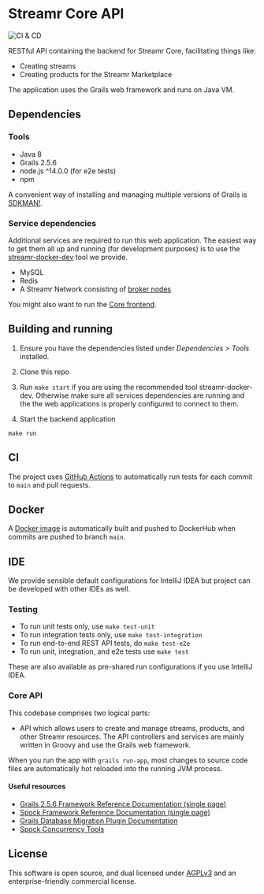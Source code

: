 # Streamr Core API

![CI & CD](https://github.com/streamr-dev/core-api/workflows/CI%20&%20CD/badge.svg)

RESTful API containing the backend for Streamr Core, facilitating things like:

- Creating streams
- Creating products for the Streamr Marketplace

The application uses the Grails web framework and runs on Java VM.

## Dependencies

### Tools

- Java 8
- Grails 2.5.6
- node.js ^14.0.0 (for e2e tests)
- npm

A convenient way of installing and managing multiple versions of Grails is [SDKMAN!](https://sdkman.io/install).

### Service dependencies

Additional services are required to run this web application. The easiest way to get them all up and running (for
development purposes) is to use the [streamr-docker-dev](https://github.com/streamr-dev/streamr-docker-dev) tool we
provide.

- MySQL
- Redis
- A Streamr Network consisting of [broker nodes](https://github.com/streamr-dev/broker)

You might also want to run the [Core frontend](https://github.com/streamr-dev/core-frontend).

## Building and running

1. Ensure you have the dependencies listed under *Dependencies > Tools* installed.

2. Clone this repo

3. Run `make start` if you are using the recommended tool streamr-docker-dev.
   Otherwise make sure all services dependencies are running and the the web applications is properly configured to
   connect to them.

4. Start the backend application

```
make run
```

## CI

The project uses [GitHub Actions](https://github.com/streamr-dev/core-api/actions) to automatically run tests for each
commit to `main` and pull requests.

## Docker

A [Docker image](https://hub.docker.com/r/streamr/core-api/) is automatically built and pushed to DockerHub
when commits are pushed to branch `main`.

## IDE

We provide sensible default configurations for IntelliJ IDEA but project can be developed with other IDEs as well.

### Testing

- To run unit tests only, use `make test-unit`
- To run integration tests only, use `make test-integration`
- To run end-to-end REST API tests, do `make test-e2e`
- To run unit, integration, and e2e tests use `make test`

These are also available as pre-shared run configurations if you use IntelliJ IDEA.

### Core API

This codebase comprises two logical parts:

- API which allows users to create and manage streams, products, and other Streamr resources. The API
  controllers and services are mainly written in Groovy and use the Grails web framework.

When you run the app with `grails run-app`, most changes to source code files are automatically hot reloaded into the
running JVM process.

#### Useful resources

- [Grails 2.5.6 Framework Reference Documentation (single page)](https://grails.github.io/grails2-doc/2.5.6/guide/single.html)
- [Spock Framework Reference Documentation (single page)](http://spockframework.org/spock/docs/1.1/all_in_one.html)
- [Grails Database Migration Plugin Documentation](https://web.archive.org/web/20210119030814/https://grails-plugins.github.io/grails-database-migration/1.4.0/)
- [Spock Concurrency Tools](http://spockframework.org/spock/javadoc/1.1/spock/util/concurrent/package-summary.html)

## License

This software is open source, and dual licensed under [AGPLv3](https://www.gnu.org/licenses/agpl.html) and an
enterprise-friendly commercial license.
